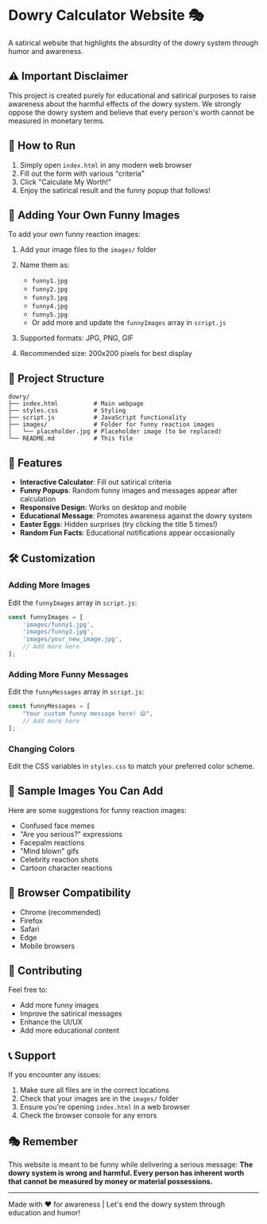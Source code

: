 # Dowry Calculator Website 🎭

A satirical website that highlights the absurdity of the dowry system through humor and awareness.

## ⚠️ Important Disclaimer

This project is created purely for educational and satirical purposes to raise awareness about the harmful effects of the dowry system. We strongly oppose the dowry system and believe that every person's worth cannot be measured in monetary terms.

## 🚀 How to Run

1. Simply open `index.html` in any modern web browser
2. Fill out the form with various "criteria"
3. Click "Calculate My Worth!" 
4. Enjoy the satirical result and the funny popup that follows!

## 📸 Adding Your Own Funny Images

To add your own funny reaction images:

1. Add your image files to the `images/` folder
2. Name them as:
   - `funny1.jpg`
   - `funny2.jpg` 
   - `funny3.jpg`
   - `funny4.jpg`
   - `funny5.jpg`
   - Or add more and update the `funnyImages` array in `script.js`

3. Supported formats: JPG, PNG, GIF
4. Recommended size: 200x200 pixels for best display

## 📁 Project Structure

```
dowry/
├── index.html          # Main webpage
├── styles.css          # Styling
├── script.js           # JavaScript functionality
├── images/             # Folder for funny reaction images
│   └── placeholder.jpg # Placeholder image (to be replaced)
└── README.md           # This file
```

## 🎯 Features

- **Interactive Calculator**: Fill out satirical criteria
- **Funny Popups**: Random funny images and messages appear after calculation
- **Responsive Design**: Works on desktop and mobile
- **Educational Message**: Promotes awareness against the dowry system
- **Easter Eggs**: Hidden surprises (try clicking the title 5 times!)
- **Random Fun Facts**: Educational notifications appear occasionally

## 🛠️ Customization

### Adding More Images
Edit the `funnyImages` array in `script.js`:
```javascript
const funnyImages = [
    'images/funny1.jpg',
    'images/funny2.jpg',
    'images/your_new_image.jpg',
    // Add more here
];
```

### Adding More Funny Messages
Edit the `funnyMessages` array in `script.js`:
```javascript
const funnyMessages = [
    "Your custom funny message here! 😄",
    // Add more here
];
```

### Changing Colors
Edit the CSS variables in `styles.css` to match your preferred color scheme.

## 🎨 Sample Images You Can Add

Here are some suggestions for funny reaction images:
- Confused face memes
- "Are you serious?" expressions  
- Facepalm reactions
- "Mind blown" gifs
- Celebrity reaction shots
- Cartoon character reactions

## 📱 Browser Compatibility

- Chrome (recommended)
- Firefox 
- Safari
- Edge
- Mobile browsers

## 🤝 Contributing

Feel free to:
- Add more funny images
- Improve the satirical messages
- Enhance the UI/UX
- Add more educational content

## 📞 Support

If you encounter any issues:
1. Make sure all files are in the correct locations
2. Check that your images are in the `images/` folder
3. Ensure you're opening `index.html` in a web browser
4. Check the browser console for any errors

## 🎭 Remember

This website is meant to be funny while delivering a serious message: **The dowry system is wrong and harmful. Every person has inherent worth that cannot be measured by money or material possessions.**

---

Made with ❤️ for awareness | Let's end the dowry system through education and humor!
